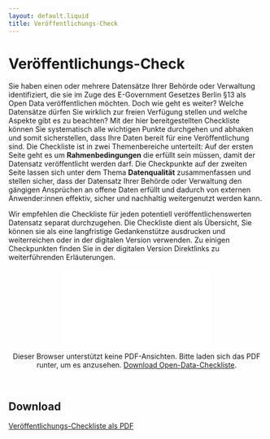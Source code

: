 ```yaml
---
layout: default.liquid
title: Veröffentlichungs-Check
---
```


# Veröffentlichungs-Check

Sie haben einen oder mehrere Datensätze Ihrer Behörde oder Verwaltung identifiziert, die sie im Zuge des E-Government Gesetzes Berlin §13 als Open Data veröffentlichen möchten. Doch wie geht es weiter? Welche Datensätze dürfen Sie wirklich zur freien Verfügung stellen und welche Aspekte gibt es zu beachten? Mit der hier bereitgestellten Checkliste können Sie systematisch alle wichtigen Punkte durchgehen und abhaken und somit sicherstellen, dass Ihre Daten bereit für eine Veröffentlichung sind.
Die Checkliste ist in zwei Themenbereiche unterteilt: Auf der ersten Seite geht es um **Rahmenbedingungen** die erfüllt sein müssen, damit der Datensatz veröffentlicht werden darf. Die Checkpunkte auf der zweiten Seite lassen sich unter dem Thema **Datenqualität** zusammenfassen und stellen sicher, dass der Datensatz Ihrer Behörde oder Verwaltung den gängigen Ansprüchen an offene Daten erfüllt und dadurch von externen Anwender:innen effektiv, sicher und nachhaltig weitergenutzt werden kann.

Wir empfehlen die Checkliste für jeden potentiell veröffentlichenswerten Datensatz separat durchzugehen. Die Checkliste dient als Übersicht, Sie können sie als eine langfristige Gedankenstütze ausdrucken und weiterreichen oder in der digitalen Version verwenden. Zu einigen Checkpunkten finden Sie in der digitalen Version Direktlinks zu weiterführenden Erläuterungen.

<center>
  <object data="/assets/file-download/open_data_checkliste.pdf" type="application/pdf" class="pdf">
      <embed src="/assets/file-download/open_data_checkliste.pdf">
          <p>Dieser Browser unterstützt keine PDF-Ansichten. Bitte laden sich das PDF runter, um es anzusehen. <a href="/assets/file-download/open_data_checkliste.pdf">Download Open-Data-Checkliste</a>.</p>
  </object>
</center>
<br>

## Download

[Veröffentlichungs-Checkliste als PDF](/assets/file-download/open_data_checkliste.pdf)
